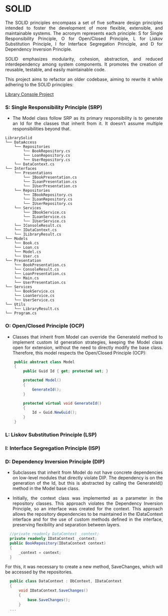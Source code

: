 # SOLID
<p align="justify">The SOLID principles encompass a set of five software design principles intended to foster the development of more flexible, extensible, and maintainable systems. The acronym represents each principle: S for Single Responsibility Principle, O for Open/Closed Principle, L for Liskov Substitution Principle, I for Interface Segregation Principle, and D for Dependency Inversion Principle.</p>

<p align="justify">SOLID emphasizes modularity, cohesion, abstraction, and reduced interdependency among system components. It promotes the creation of reusable, testable, and easily maintainable code.</p>

<p align="justify">This project aims to refactor an older codebase, aiming to rewrite it while adhering to the SOLID principles:</p>

[Library Console Project](https://github.com/victor-vdo/Library) 
 

### S: Single Responsibility Principle (SRP)
- <p align="justify"> The Model class follow SRP as its primary responsibility is to generate an Id for the classes that inherit from it. It doesn't assume multiple responsibilities beyond that. </p>

```
LibrarySolid
└── DataAccess
    └── Repositories
        └── BookRepository.cs
        └── LoanRepository.cs
        └── UserRepository.cs
    └── DataContext.cs
└── Interfaces
    └── Presentations
        └── IBookPresentation.cs
        └── ILoanPresentation.cs
        └── IUserPresentation.cs
    └── Repositories
        └── IBookRepository.cs
        └── ILoanRepository.cs
        └── IUserRepository.cs
    └── Services
        └── IBookService.cs
        └── ILoanService.cs
        └── IUserService.cs
    └── IConsoleResult.cs
    └── IDataContext.cs
    └── ILibraryResult.cs
└── Models
    └── Book.cs
    └── Loan.cs
    └── Model.cs
    └── User.cs
└── Presentation
    └── BookPresentation.cs
    └── ConsoleResult.cs
    └── LoanPresentation.cs
    └── Main.cs
    └── UserPresentation.cs
└── Services
    └── BookService.cs
    └── LoanService.cs
    └── UserService.cs
└── Utils
    └── LibraryResult.cs
└── Program.cs
```

### O: Open/Closed Principle (OCP)
- <p align="justify"> Classes that inherit from Model can override the GenerateId method to implement custom Id generation strategies, keeping the Model class open for extension, without the need to directly modify the base class. Therefore, this model respects the Open/Closed Principle (OCP): </p>

```c#
    public abstract class Model
    {
        public Guid Id { get; protected set; }

        protected Model()
        {
            GenerateId();
        }

        protected virtual void GenerateId()
        {
            Id = Guid.NewGuid();
        }
    }
```


### L: Liskov Substitution Principle (LSP)

### I: Interface Segregation Principle (ISP)

### D: Dependency Inversion Principle (DIP)
- <p align="justify">Subclasses that inherit from Model do not have concrete dependencies on low-level modules that directly violate DIP. The dependency is on the generation of the Id, but this is abstracted by calling the GenerateId() method in the Model base class.</p>
- <p align="justify">Initially, the context class was implemented as a parameter in the repository classes. This approach violates the Dependency Inversion Principle, so an interface was created for the context. This approach allows the repository dependencies to be maintained in the IDataContext interface and for the use of custom methods defined in the interface, preserving flexibility and separation between layers.</p>

```c#
  //private readonly DataContext _context;
  private readonly IDataContext _context;
  public BookRepository(IDataContext context)
  {
      _context = context;
  }
```
<p align="justify"> For this, it was necessary to create a new method, SaveChanges, which will be accessed by the repositories. </p>

```c#
  public class DataContext : DbContext, IDataContext
  { 
      void IDataContext.SaveChanges()
      {
          base.SaveChanges();
      }
  ...
```


